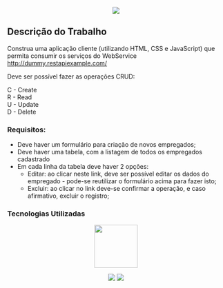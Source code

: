 <p align="center">
  <img src="https://seeklogo.com/images/F/FURB-logo-051554756A-seeklogo.com.png">
</p>

## Descrição do Trabalho

Construa uma aplicação cliente (utilizando HTML, CSS e JavaScript) que permita consumir os serviços do WebService http://dummy.restapiexample.com/

Deve ser possível fazer as operações CRUD:

C - Create <br>
R - Read <br>
U - Update <br>
D - Delete <br>

### Requisitos:

<ul>
  <li> Deve haver um formulário para criação de novos empregados; </li>
  <li> Deve haver uma tabela, com a listagem de todos os empregados cadastrado </li>
  <li> Em cada linha da tabela deve haver 2 opções: 
  <ul>
    <li> Editar: ao clicar neste link, deve ser possível editar os dados do empregado - pode-se reutilizar o formulário acima para fazer isto; </li>
    <li> Excluir: ao clicar no link deve-se confirmar a operação, e caso afirmativo, excluir o registro; </li>
  
  </ul>
  </li>
</ul>
  
### Tecnologias Utilizadas

<p align="center">
  <img height="100px" widht="100px" src="https://upload.wikimedia.org/wikipedia/commons/thumb/9/95/Vue.js_Logo_2.svg/1200px-Vue.js_Logo_2.svg.png">
</p>

<p align="center">
  <a href="https://github.com/ThRnk" ><img src="https://img.shields.io/badge/github-ThRnk-24292e"></a>
  <a href="https://github.com/Luis-kuhn" ><img src="https://img.shields.io/badge/github-Luis--kuhn-24292e"></a>
</p>
